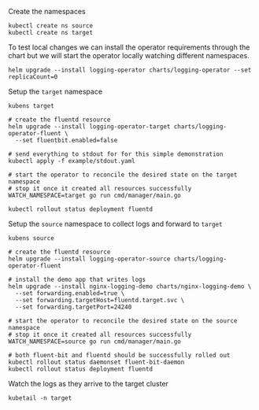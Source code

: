Create the namespaces
```
kubectl create ns source
kubectl create ns target
```

To test local changes we can install the operator requirements through the chart but we will start the operator 
locally watching different namespaces.
```
helm upgrade --install logging-operator charts/logging-operator --set replicaCount=0
```

Setup the `target` namespace
```
kubens target

# create the fluentd resource
helm upgrade --install logging-operator-target charts/logging-operator-fluent \
  --set fluentbit.enabled=false

# send everything to stdout for for this simple demonstration
kubectl apply -f example/stdout.yaml

# start the operator to reconcile the desired state on the target namespace
# stop it once it created all resources successfully
WATCH_NAMESPACE=target go run cmd/manager/main.go

kubectl rollout status deployment fluentd
```

Setup the `source` namespace to collect logs and forward to `target` 
```
kubens source

# create the fluentd resource
helm upgrade --install logging-operator-source charts/logging-operator-fluent

# install the demo app that writes logs
helm upgrade --install nginx-logging-demo charts/nginx-logging-demo \
  --set forwarding.enabled=true \
  --set forwarding.targetHost=fluentd.target.svc \
  --set forwarding.targetPort=24240

# start the operator to reconcile the desired state on the source namespace
# stop it once it created all resources successfully
WATCH_NAMESPACE=source go run cmd/manager/main.go

# both fluent-bit and fluentd should be successfully rolled out
kubectl rollout status daemonset fluent-bit-daemon
kubectl rollout status deployment fluentd
```

Watch the logs as they arrive to the target cluster
```
kubetail -n target
```